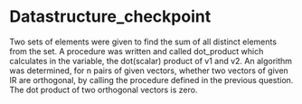 # Datastructure_checkpoint
Two sets of elements were given to find the sum of all distinct elements from the set.
A procedure was written and called dot_product which calculates in the variable, the dot(scalar) product of v1 and v2.
An algorithm was determined, for n pairs of given vectors, whether two vectors of given IR are orthogonal, by calling the procedure defined in the previous question. The dot product of two orthogonal vectors is zero.